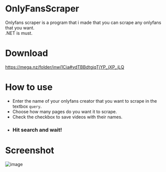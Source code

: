 # OnlyFansScraper
Onlyfans scraper is a program that i made that you can scrape any onlyfans that you want.
<br>
.NET is must.

# Download
https://mega.nz/folder/inwi1Cia#vdTBBdtgjqTjYP_jXP_jLQ

# How to use
- Enter the name of your onlyfans creator that you want to scrape in the textbox `query`.
- Choose how many pages do you want it to scrape.
- Check the checkbox to save videos with their names.
- ### Hit search and wait!

# Screenshot
![image](https://github.com/yabelo/OnlyFansScraper/assets/111225417/a5c1abf3-2cc3-46e3-9766-022bc9a93481)
